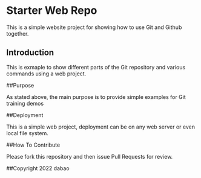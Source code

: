# Starter Web Repo

This is a simple website project for showing how to use Git and Github together.

## Introduction

This is exmaple to show different parts of the Git repository and various commands using a web project.

##Purpose

As stated above, the main purpose is to provide simple examples for Git training demos

##Deployment

This is a simple web project, deployment can be on any web server or even local file system.

##How To Contribute

Please fork this repository and then issue Pull Requests for review.

##Copyright
2022 dabao